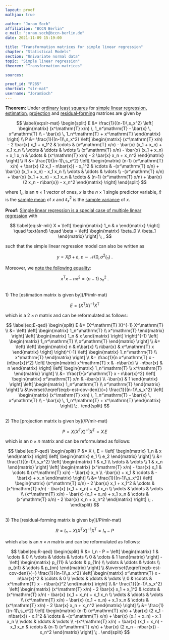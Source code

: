 ```yaml
---
layout: proof
mathjax: true

author: "Joram Soch"
affiliation: "BCCN Berlin"
e_mail: "joram.soch@bccn-berlin.de"
date: 2021-11-09 15:19:00

title: "Transformation matrices for simple linear regression"
chapter: "Statistical Models"
section: "Univariate normal data"
topic: "Simple linear regression"
theorem: "Transformation matrices"

sources:

proof_id: "P285"
shortcut: "slr-mat"
username: "JoramSoch"
---
```



**Theorem:** Under [ordinary least squares](/P/slr-ols) for [simple linear regression](/D/slr), [estimation](/D/emat), [projection](/D/pmat) and [residual-forming](/D/rfmat) matrices are given by

$$ \label{eq:slr-mat}
\begin{split}
E &= \frac{1}{(n-1)\,s_x^2} \left[ \begin{matrix} (x^\mathrm{T} x/n) \, 1_n^\mathrm{T} - \bar{x} \, x^\mathrm{T} \\ - \bar{x} \, 1_n^\mathrm{T} + x^\mathrm{T} \end{matrix} \right] \\
P &= \frac{1}{(n-1)\,s_x^2} \left[ \begin{matrix} (x^\mathrm{T} x/n) - 2 \bar{x} x_1 + x_1^2 & \cdots & (x^\mathrm{T} x/n) - \bar{x} (x_1 + x_n) + x_1 x_n \\ \vdots & \ddots & \vdots \\ (x^\mathrm{T} x/n) - \bar{x} (x_1 + x_n) + x_1 x_n & \cdots & (x^\mathrm{T} x/n) - 2 \bar{x} x_n + x_n^2 \end{matrix} \right] \\
R &= \frac{1}{(n-1)\,s_x^2} \left[ \begin{matrix} (n-1) (x^\mathrm{T} x/n) + \bar{x} (2 x_1 - n\bar{x}) - x_1^2 & \cdots & -(x^\mathrm{T} x/n) + \bar{x} (x_1 + x_n) - x_1 x_n \\ \vdots & \ddots & \vdots \\ -(x^\mathrm{T} x/n) + \bar{x} (x_1 + x_n) - x_1 x_n & \cdots &  (n-1) (x^\mathrm{T} x/n) + \bar{x} (2 x_n - n\bar{x}) - x_n^2 \end{matrix} \right]
\end{split}
$$

where $1_n$ is an $n \times 1$ vector of ones, $x$ is the $n \times 1$ single predictor variable, $\bar{x}$ is the [sample mean](/D/mean-samp) of $x$ and $s_x^2$ is the [sample variance](/D/var-samp) of $x$.


**Proof:** [Simple linear regression is a special case of multiple linear regression](/P/slr-mlr) with

$$ \label{eq:slr-mlr}
X = \left[ \begin{matrix} 1_n & x \end{matrix} \right] \quad \text{and} \quad \beta = \left[ \begin{matrix} \beta_0 \\ \beta_1 \end{matrix} \right] \; ,
$$

such that the simple linear regression model can also be written as

$$ \label{eq:mlr}
y = X\beta + \varepsilon, \; \varepsilon \sim \mathcal{N}(0, \sigma^2 I_n) \; .
$$

Moreover, we [note the following equality](/P/slr-olsdist):

$$ \label{eq:b-est-cov-den}
x^\mathrm{T} x - n\bar{x}^2 = (n-1) \, s_x^2 \; .
$$

<br>
1) The [estimation matrix is given by](/P/mlr-mat)

$$ \label{eq:E}
E = (X^\mathrm{T} X)^{-1} X^\mathrm{T}
$$

which is a $2 \times n$ matrix and can be reformulated as follows:

$$ \label{eq:E-qed}
\begin{split}
E &= (X^\mathrm{T} X)^{-1} X^\mathrm{T} \\
&= \left( \left[ \begin{matrix} 1_n^\mathrm{T} \\ x^\mathrm{T} \end{matrix} \right] \left[ \begin{matrix} 1_n & x \end{matrix} \right] \right)^{-1} \left[ \begin{matrix} 1_n^\mathrm{T} \\ x^\mathrm{T} \end{matrix} \right] \\
&= \left( \left[ \begin{matrix} n & n\bar{x} \\ n\bar{x} & x^\mathrm{T} x \end{matrix} \right] \right)^{-1} \left[ \begin{matrix} 1_n^\mathrm{T} \\ x^\mathrm{T} \end{matrix} \right] \\
&= \frac{1}{n x^\mathrm{T} x - (n\bar{x})^2} \left[ \begin{matrix} x^\mathrm{T} x & -n\bar{x} \\ -n\bar{x} & n \end{matrix} \right] \left[ \begin{matrix} 1_n^\mathrm{T} \\ x^\mathrm{T} \end{matrix} \right] \\
&= \frac{1}{x^\mathrm{T} x - n\bar{x}^2} \left[ \begin{matrix} x^\mathrm{T} x/n & -\bar{x} \\ -\bar{x} & 1 \end{matrix} \right] \left[ \begin{matrix} 1_n^\mathrm{T} \\ x^\mathrm{T} \end{matrix} \right] \\
&\overset{\eqref{eq:b-est-cov-den}}{=} \frac{1}{(n-1)\,s_x^2} \left[ \begin{matrix} (x^\mathrm{T} x/n) \, 1_n^\mathrm{T} - \bar{x} \, x^\mathrm{T} \\ - \bar{x} \, 1_n^\mathrm{T} + x^\mathrm{T} \end{matrix} \right] \; .
\end{split}
$$

<br>
2) The [projection matrix is given by](/P/mlr-mat)

$$ \label{eq:P}
P = X (X^\mathrm{T} X)^{-1} X^\mathrm{T} = X \, E
$$

which is an $n \times n$ matrix and can be reformulated as follows:

$$ \label{eq:P-qed}
\begin{split}
P &= X \, E = \left[ \begin{matrix} 1_n & x \end{matrix} \right] \left[ \begin{matrix} e_1 \\ e_2 \end{matrix} \right] \\
&= \frac{1}{(n-1)\,s_x^2} \left[ \begin{matrix} 1 & x_1 \\ \vdots & \vdots \\ 1 & x_n \end{matrix} \right] \left[ \begin{matrix} (x^\mathrm{T} x/n) - \bar{x} x_1 & \cdots & (x^\mathrm{T} x/n) - \bar{x} x_n \\ -\bar{x} + x_1 & \cdots & -\bar{x} + x_n \end{matrix} \right] \\
&= \frac{1}{(n-1)\,s_x^2} \left[ \begin{matrix} (x^\mathrm{T} x/n) - 2 \bar{x} x_1 + x_1^2 & \cdots & (x^\mathrm{T} x/n) - \bar{x} (x_1 + x_n) + x_1 x_n \\ \vdots & \ddots & \vdots \\ (x^\mathrm{T} x/n) - \bar{x} (x_1 + x_n) + x_1 x_n & \cdots & (x^\mathrm{T} x/n) - 2 \bar{x} x_n + x_n^2 \end{matrix} \right] \; .
\end{split}
$$

<br>
3) The [residual-forming matrix is given by](/P/mlr-mat)

$$ \label{eq:R}
R = I_n - X (X^\mathrm{T} X)^{-1} X^\mathrm{T} = I_n - P
$$

which also is an $n \times n$ matrix and can be reformulated as follows:

$$ \label{eq:R-qed}
\begin{split}
R &= I_n - P = \left[ \begin{matrix} 1 & \cdots & 0 \\ \vdots & \ddots & \vdots \\ 0 & \cdots & 1 \end{matrix} \right] - \left[ \begin{matrix} p_{11} & \cdots & p_{1n} \\ \vdots & \ddots & \vdots \\ p_{n1} & \cdots & p_{nn} \end{matrix} \right] \\
&\overset{\eqref{eq:b-est-cov-den}}{=} \frac{1}{(n-1)\,s_x^2} \left[ \begin{matrix} x^\mathrm{T} x - n\bar{x}^2 & \cdots & 0 \\ \vdots & \ddots & \vdots \\ 0 & \cdots & x^\mathrm{T} x - n\bar{x}^2 \end{matrix} \right] \\
&- \frac{1}{(n-1)\,s_x^2} \left[ \begin{matrix} (x^\mathrm{T} x/n) - 2 \bar{x} x_1 + x_1^2 & \cdots & (x^\mathrm{T} x/n) - \bar{x} (x_1 + x_n) + x_1 x_n \\ \vdots & \ddots & \vdots \\ (x^\mathrm{T} x/n) - \bar{x} (x_1 + x_n) + x_1 x_n & \cdots & (x^\mathrm{T} x/n) - 2 \bar{x} x_n + x_n^2 \end{matrix} \right] \\
&= \frac{1}{(n-1)\,s_x^2} \left[ \begin{matrix} (n-1) (x^\mathrm{T} x/n) + \bar{x} (2 x_1 - n\bar{x}) - x_1^2 & \cdots & -(x^\mathrm{T} x/n) + \bar{x} (x_1 + x_n) - x_1 x_n \\ \vdots & \ddots & \vdots \\ -(x^\mathrm{T} x/n) + \bar{x} (x_1 + x_n) - x_1 x_n & \cdots &  (n-1) (x^\mathrm{T} x/n) + \bar{x} (2 x_n - n\bar{x}) - x_n^2 \end{matrix} \right] \; .
\end{split}
$$